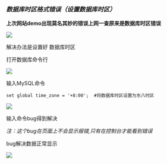 ### *数据库时区格式错误（设置数据库时区）*



**上次网站demo出现莫名其妙的错误上网一查原来是数据库时区错误**

![](https://ws3.sinaimg.cn/large/005BYqpgly1g25v1higtlj30tc0dbjsw.jpg)



解决办法是设置好 数据库时区

打开数据库命令行

![](https://ws3.sinaimg.cn/large/005BYqpgly1g25v37fia0j318g0ntgnk.jpg)

输入MySQL命令

```mysql
set global time_zone = '+8:00';  #将数据库时区设置为东八时区
```

![](https://ws3.sinaimg.cn/large/005BYqpgly1g25v858a9hj30cc046mx2.jpg)



输入命令bug得到解决

*注：这个bug在页面上不会显示报错,只有在控制台才能看到错误*



bug解决数据正常显示

![](https://ws3.sinaimg.cn/large/005BYqpgly1g25vbm1xw4j30zo0ftwfo.jpg)

